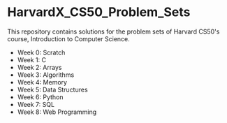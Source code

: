 # HarvardX_CS50_Problem_Sets

This repository contains solutions for the problem sets of Harvard CS50's course, Introduction to Computer Science.

* Week 0: Scratch 
* Week 1: C
* Week 2: Arrays
* Week 3: Algorithms
* Week 4: Memory
* Week 5: Data Structures
* Week 6: Python 
* Week 7: SQL
* Week 8: Web Programming
